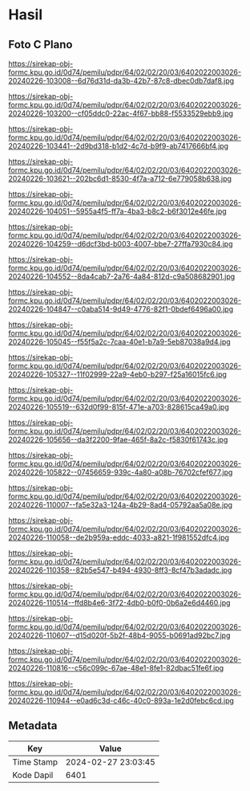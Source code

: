# Hasil

## Foto C Plano

https://sirekap-obj-formc.kpu.go.id/0d74/pemilu/pdpr/64/02/02/20/03/6402022003026-20240226-103008--6d76d31d-da3b-42b7-87c8-dbec0db7daf8.jpg

https://sirekap-obj-formc.kpu.go.id/0d74/pemilu/pdpr/64/02/02/20/03/6402022003026-20240226-103200--cf05ddc0-22ac-4f67-bb88-f5533529ebb9.jpg

https://sirekap-obj-formc.kpu.go.id/0d74/pemilu/pdpr/64/02/02/20/03/6402022003026-20240226-103441--2d9bd318-b1d2-4c7d-b9f9-ab7417666bf4.jpg

https://sirekap-obj-formc.kpu.go.id/0d74/pemilu/pdpr/64/02/02/20/03/6402022003026-20240226-103621--202bc6d1-8530-4f7a-a712-6e779058b638.jpg

https://sirekap-obj-formc.kpu.go.id/0d74/pemilu/pdpr/64/02/02/20/03/6402022003026-20240226-104051--5955a4f5-ff7a-4ba3-b8c2-b6f3012e46fe.jpg

https://sirekap-obj-formc.kpu.go.id/0d74/pemilu/pdpr/64/02/02/20/03/6402022003026-20240226-104259--d6dcf3bd-b003-4007-bbe7-27ffa7930c84.jpg

https://sirekap-obj-formc.kpu.go.id/0d74/pemilu/pdpr/64/02/02/20/03/6402022003026-20240226-104552--8da4cab7-2a76-4a84-812d-c9a508682901.jpg

https://sirekap-obj-formc.kpu.go.id/0d74/pemilu/pdpr/64/02/02/20/03/6402022003026-20240226-104847--c0aba514-9d49-4776-82f1-0bdef6496a00.jpg

https://sirekap-obj-formc.kpu.go.id/0d74/pemilu/pdpr/64/02/02/20/03/6402022003026-20240226-105045--f55f5a2c-7caa-40e1-b7a9-5eb87038a9d4.jpg

https://sirekap-obj-formc.kpu.go.id/0d74/pemilu/pdpr/64/02/02/20/03/6402022003026-20240226-105327--11f02999-22a9-4eb0-b297-f25a16015fc6.jpg

https://sirekap-obj-formc.kpu.go.id/0d74/pemilu/pdpr/64/02/02/20/03/6402022003026-20240226-105519--632d0f99-815f-471e-a703-828615ca49a0.jpg

https://sirekap-obj-formc.kpu.go.id/0d74/pemilu/pdpr/64/02/02/20/03/6402022003026-20240226-105656--da3f2200-9fae-465f-8a2c-f5830f61743c.jpg

https://sirekap-obj-formc.kpu.go.id/0d74/pemilu/pdpr/64/02/02/20/03/6402022003026-20240226-105822--07456659-939c-4a80-a08b-76702cfef677.jpg

https://sirekap-obj-formc.kpu.go.id/0d74/pemilu/pdpr/64/02/02/20/03/6402022003026-20240226-110007--fa5e32a3-124a-4b29-8ad4-05792aa5a08e.jpg

https://sirekap-obj-formc.kpu.go.id/0d74/pemilu/pdpr/64/02/02/20/03/6402022003026-20240226-110058--de2b959a-eddc-4033-a821-1f981552dfc4.jpg

https://sirekap-obj-formc.kpu.go.id/0d74/pemilu/pdpr/64/02/02/20/03/6402022003026-20240226-110358--82b5e547-b494-4930-8ff3-8cf47b3adadc.jpg

https://sirekap-obj-formc.kpu.go.id/0d74/pemilu/pdpr/64/02/02/20/03/6402022003026-20240226-110514--ffd8b4e6-3f72-4db0-b0f0-0b6a2e6d4460.jpg

https://sirekap-obj-formc.kpu.go.id/0d74/pemilu/pdpr/64/02/02/20/03/6402022003026-20240226-110607--d15d020f-5b2f-48b4-9055-b0691ad92bc7.jpg

https://sirekap-obj-formc.kpu.go.id/0d74/pemilu/pdpr/64/02/02/20/03/6402022003026-20240226-110816--c56c099c-67ae-48e1-8fe1-82dbac51fe6f.jpg

https://sirekap-obj-formc.kpu.go.id/0d74/pemilu/pdpr/64/02/02/20/03/6402022003026-20240226-110944--e0ad6c3d-c46c-40c0-893a-1e2d0febc6cd.jpg


## Metadata

| Key        | Value               |
| ---------- | ------------------- |
| Time Stamp | 2024-02-27 23:03:45 |
| Kode Dapil | 6401                |



